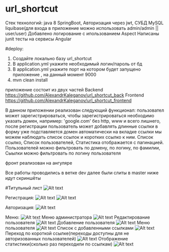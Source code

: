 # url_shortcut
Стек технологий:
java 8
SpringBoot,
Авторизация через  jwt,
СУБД MySQL
liquibase(для входа в приложение можно использовать admin/admin || user/user)
Добавлено логирование с ипользованием Aspect
Написаны junit  тесты на сервисы
Angular

#deploy: 
1. Создайте локально базу url_shortcut
2. В application.yml  укажите необходимый логин/пароль от бд
3. В application.yml  укажите порт на котором будет запущено приложение , на данный момент  9000
4. mvn clean install

приложение состоит из двух частей
Backend
https://github.com/AlexandrKaleganov/url_shortcut_back
Frontend
https://github.com/AlexandrKaleganov/url_shortcut_frontend

В данном приложении реализован следующий функционал: 
пользовател может зарегистрироваться, чтобы зарегистрироваться необходимо указать домен, например: 'google.com'
без http, www  и всего лишнего,  после регистрации пользователь может добавлять длинные ссылки
в форму уже подставляется домен автоматически
на вкладке ссылки мы можем наблюдать список ссылок и коротких ссылко к ним.
Список ссылко, Список пользователей, Статистика отображается с пагинацией.
Пользователей можно  фильтровать по домену, по логину, по фамилии, Сыылки можно фильтровать по логину пользователя

фронт реализован на ангуляре

Все работы проводились в ветке dev далее были слиты в master 
ниже идут скриншёты


#Титульный лист
![Alt text](https://github.com/AlexandrKaleganov/url_shortcut_back/blob/master/src/main/resources/img/1.png?raw=true "Optional Title")

Регистрация:
![Alt text](https://github.com/AlexandrKaleganov/url_shortcut_back/blob/master/src/main/resources/img/reg1.png?raw=true "Optional Title")
![Alt text](https://github.com/AlexandrKaleganov/url_shortcut_back/blob/master/src/main/resources/img/reg2.png?raw=true "Optional Title")

Авторизация:
![Alt text](https://github.com/AlexandrKaleganov/url_shortcut_back/blob/master/src/main/resources/img/auth.png?raw=true "Optional Title")

Меню:
![Alt text](https://github.com/AlexandrKaleganov/url_shortcut_back/blob/master/src/main/resources/img/menu.png?raw=true "Optional Title")
Меню администратора
![Alt text](https://github.com/AlexandrKaleganov/url_shortcut_back/blob/master/src/main/resources/img/menu-user-admin.png?raw=true "Optional Title")
Редактирование пользователя
![Alt text](https://github.com/AlexandrKaleganov/url_shortcut_back/blob/master/src/main/resources/img/addUSer.png?raw=true "Optional Title")
Добавление пользователя
![Alt text](https://github.com/AlexandrKaleganov/url_shortcut_back/blob/master/src/main/resources/img/editUser.png?raw=true "Optional Title")
Меню пользователя
![Alt text](https://github.com/AlexandrKaleganov/url_shortcut_back/blob/master/src/main/resources/img/menu-user-user.png?raw=true "Optional Title")
Список с добавленными ссылками
![Alt text](https://github.com/AlexandrKaleganov/url_shortcut_back/blob/master/src/main/resources/img/urladd.png?raw=true "Optional Title")
Переход по короткой ссылке(переходы доступны для не авторизованных пользователей)
![Alt text](https://github.com/AlexandrKaleganov/url_shortcut_back/blob/master/src/main/resources/img/sendshortcut.png?raw=true "Optional Title")
Отображение статистики(сколько раз переходили по ссылкам)
![Alt text](https://github.com/AlexandrKaleganov/url_shortcut_back/blob/master/src/main/resources/img/statistic.png?raw=true "Optional Title")







